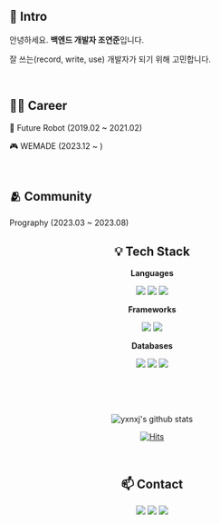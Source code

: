
 
:mega: Intro
------------------------
안녕하세요. **백엔드 개발자 조연준**입니다.

잘 쓰는(record, write, use) 개발자가 되기 위해 고민합니다.

<br>

🧑‍💻 Career
-----------------------
🤖 Future Robot (2019.02 ~ 2021.02)

🎮 WEMADE (2023.12 ~ )

<br>

🫂 Community
-----------------------
Prography (2023.03 ~ 2023.08)



<div align="center"> 

:bulb: Tech Stack
-------------------------
 
 
 **Languages**
 
 <img src="https://img.shields.io/badge/Go-007396?style=flat-square&logo=Go&logoColor=white"/>  <img src="https://img.shields.io/badge/Java-ED8B00?style=flat-square&logo=openjdk&logoColor=white"/> <img src="https://img.shields.io/badge/Python-3766AB?style=flat-square&logo=Python&logoColor=white"/> 
 
  **Frameworks**
 
   <img src="https://img.shields.io/badge/Spring Boot-6DB33F?style=flat-square&logo=Spring Boot&logoColor=white"/> <img src="https://img.shields.io/badge/Android-3DDC84?style=flat-square&logo=Android&logoColor=white"/> 
 
   **Databases**
  
   <img src="https://img.shields.io/badge/MariaDB-003545?style=flat-square&logo=MariaDB&logoColor=white"/> <img src="https://img.shields.io/badge/MySQL-4479A1?style=flat-square&logo=MySQL&logoColor=white"/> <img src="https://img.shields.io/badge/Firebase-FFCA28?style=flat-square&logo=Firebase&logoColor=white"/>
  
 
 <br><br><br>



![yxnxj's github stats](https://github-readme-stats.vercel.app/api?username=yxnxj&show_icons=true)


[![Hits](https://hits.seeyoufarm.com/api/count/incr/badge.svg?url=https%3A%2F%2Fgithub.com%2FChoYeonJun&count_bg=%2379C83D&title_bg=%23555555&icon=&icon_color=%23E7E7E7&title=hits&edge_flat=false)](https://hits.seeyoufarm.com)

<br>
 
:mailbox: Contact
-------------------------

<a  href="https://www.instagram.com/yxxn_nxj/"><img src="https://img.shields.io/badge/Instagram-E4405F?style=flat-square&logo=Instagram&logoColor=white"/></a>
<a  href="https://skitter-cathedral-fc6.notion.site/Yeonjun-Cho-65d20e89204646cc834d82f5ebc4f8b2?pvs=4"><img src="https://img.shields.io/badge/Blog-000000?style=flat-square&logo=Notion&logoColor=white"/></a>
<a href="mailto:micayel1219@gmail.com"> <img src="https://img.shields.io/badge/Gmail-EA4335?style=flat-square&logo=Gmail&logoColor=white"/></a>
</div>
